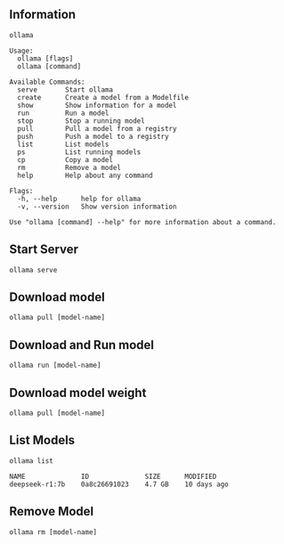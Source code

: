 
## Information

```
ollama
```

```
Usage:
  ollama [flags]
  ollama [command]

Available Commands:
  serve       Start ollama
  create      Create a model from a Modelfile
  show        Show information for a model
  run         Run a model
  stop        Stop a running model
  pull        Pull a model from a registry
  push        Push a model to a registry
  list        List models
  ps          List running models
  cp          Copy a model
  rm          Remove a model
  help        Help about any command

Flags:
  -h, --help      help for ollama
  -v, --version   Show version information

Use "ollama [command] --help" for more information about a command.
```

## Start Server

```
ollama serve
```

## Download model

```
ollama pull [model-name]
```
## Download and Run model

```
ollama run [model-name]
```

## Download model weight

```
ollama pull [model-name]
```

## List Models

```
ollama list
```

```
NAME              ID              SIZE      MODIFIED
deepseek-r1:7b    0a8c26691023    4.7 GB    10 days ago
```

## Remove Model

```
ollama rm [model-name]
```

